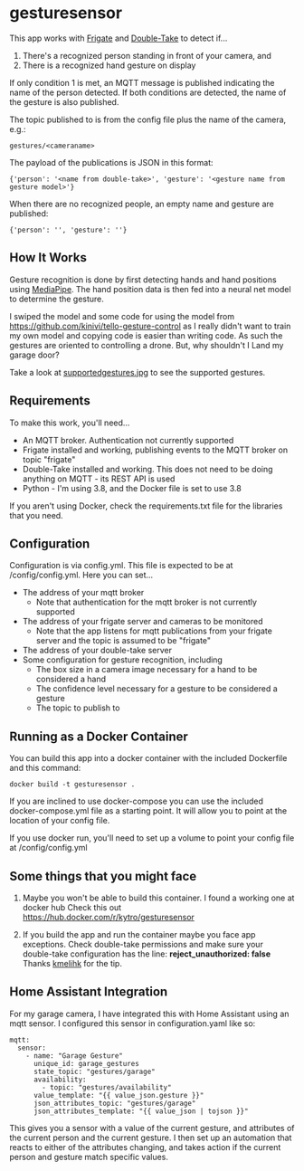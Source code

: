 # gesturesensor

This app works with [Frigate](https://frigate.video/) and [Double-Take](https://github.com/jakowenko/double-take) to detect if...
1. There's a recognized person standing in front of your camera, and
2. There is a recognized hand gesture on display

If only condition 1 is met, an MQTT message is published indicating the name of the person detected. If both conditions 
are detected, the name of the gesture is also published.

The topic published to is from the config file plus the name of the camera, e.g.:

    gestures/<cameraname>

The payload of the publications is JSON in this format:

    {'person': '<name from double-take>', 'gesture': '<gesture name from gesture model>'}

When there are no recognized people, an empty name and gesture are published:

    {'person': '', 'gesture': ''}

## How It Works

Gesture recognition is done by first detecting hands and hand positions using [MediaPipe](https://google.github.io/mediapipe/). The hand position data is then
fed into a neural net model to determine the gesture.

I swiped the model and some code for using the model from
https://github.com/kinivi/tello-gesture-control as I really didn't want to train my own model and copying code is easier
than writing code. As such the gestures are oriented to controlling a drone. But, why shouldn't I Land my garage door?

Take a look at [supportedgestures.jpg](./supportedgestures.jpg) to see the supported gestures.

## Requirements

To make this work, you'll need...
- An MQTT broker. Authentication not currently supported
- Frigate installed and working, publishing events to the MQTT broker on topic "frigate"
- Double-Take installed and working. This does not need to be doing anything on MQTT - its REST API is used
- Python - I'm using 3.8, and the Docker file is set to use 3.8

If you aren't using Docker, check the requirements.txt file for the libraries that you need. 

## Configuration

Configuration is via config.yml. This file is expected to be at /config/config.yml. Here you can set...
- The address of your mqtt broker
    - Note that authentication for the mqtt broker is not currently supported
- The address of your frigate server and cameras to be monitored
    - Note that the app listens for mqtt publications from your frigate server and the topic is assumed to be "frigate"
- The address of your double-take server
- Some configuration for gesture recognition, including
    - The box size in a camera image necessary for a hand to be considered a hand
    - The confidence level necessary for a gesture to be considered a gesture
    - The topic to publish to

## Running as a Docker Container

You can build this app into a docker container with the included Dockerfile and this command:

    docker build -t gesturesensor .

If you are inclined to use docker-compose you can use the included docker-compose.yml file as a starting point. It will 
allow you to point at the location of your config file.

If you use docker run, you'll need to set up a volume to point your config file at /config/config.yml


## Some things that you might face 

1. Maybe you won't be able to build this container. I found a working one at docker hub
Check this out 
https://hub.docker.com/r/kytro/gesturesensor

2. If you build the app and run the container maybe you face app exceptions.
Check double-take permissions and make sure your double-take configuration has the line: **reject_unauthorized: false**
Thanks [kmelihk](https://github.com/kmelihk/) for the tip.


## Home Assistant Integration

For my garage camera, I have integrated this with Home Assistant using an mqtt sensor. I configured this sensor in 
configuration.yaml like so:

    mqtt:
      sensor:
        - name: "Garage Gesture"
          unique_id: garage_gestures
          state_topic: "gestures/garage"
          availability:
            - topic: "gestures/availability"
          value_template: "{{ value_json.gesture }}"
          json_attributes_topic: "gestures/garage"
          json_attributes_template: "{{ value_json | tojson }}"

This gives you a sensor with a value of the current gesture, and attributes of the current person and the current
gesture. I then set up an automation that reacts to either of the attributes changing, and takes action if the current
person and gesture match specific values.
